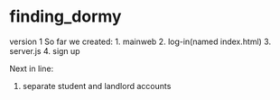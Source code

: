 # finding_dormy
version 1
  So far we created:
    1. mainweb
    2. log-in(named index.html)
    3. server.js
    4. sign up

  Next in line:
1. separate student and landlord accounts

